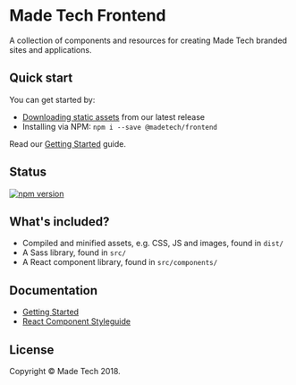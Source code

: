 # Made Tech Frontend

A collection of components and resources for creating Made Tech branded sites and applications.

## Quick start

You can get started by:

 - [Downloading static assets](https://github.com/madetech/frontend/releases) from our latest release
 - Installing via NPM: `npm i --save @madetech/frontend`

Read our [Getting Started](https://madetech.github.com/frontend/getting-started) guide.

## Status

[![npm version](https://img.shields.io/npm/v/@madetech/frontend.svg)](https://www.npmjs.com/package/@madetech/frontend)

## What's included?

 - Compiled and minified assets, e.g. CSS, JS and images, found in `dist/`
 - A Sass library, found in `src/`
 - A React component library, found in `src/components/`

## Documentation

 - [Getting Started](https://madetech.github.com/frontend/getting-started)
 - [React Component Styleguide](https://madetech.github.com/frontend/styleguide/)

## License

Copyright &copy; Made Tech 2018.
